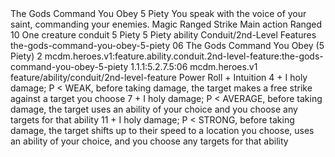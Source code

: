 <ability>
  <name>The Gods Command You Obey</name>
  <cost>5 Piety</cost>
  <flavor>You speak with the voice of your saint, commanding your enemies.</flavor>
  <keywords>
    <keyword>Magic</keyword>
    <keyword>Ranged</keyword>
    <keyword>Strike</keyword>
  </keywords>
  <type>Main action</type>
  <distance>Ranged 10</distance>
  <target>One creature</target>
  <metadata>
    <class>conduit</class>
    <cost>5 Piety</cost>
    <cost_amount>5</cost_amount>
    <cost_resource>Piety</cost_resource>
    <feature_type>ability</feature_type>
    <file_dpath>Conduit/2nd-Level Features</file_dpath>
    <item_id>the-gods-command-you-obey-5-piety</item_id>
    <item_index>06</item_index>
    <item_name>The Gods Command You Obey (5 Piety)</item_name>
    <level>2</level>
    <scc>mcdm.heroes.v1:feature.ability.conduit.2nd-level-feature:the-gods-command-you-obey-5-piety</scc>
    <scdc>1.1.1:5.2.7.5:06</scdc>
    <source>mcdm.heroes.v1</source>
    <type>feature/ability/conduit/2nd-level-feature</type>
  </metadata>
  <effects>
    <effect type="roll">
      <roll>Power Roll + Intuition</roll>
      <t1>4 + I holy damage; P &lt; WEAK, before taking damage, the target makes a free strike against a target you choose</t1>
      <t2>7 + I holy damage; P &lt; AVERAGE, before taking damage, the target uses an ability of your choice and you choose any targets for that ability</t2>
      <t3>11 + I holy damage; P &lt; STRONG, before taking damage, the target shifts up to their speed to a location you choose, uses an ability of your choice, and you choose any targets for that ability</t3>
    </effect>
  </effects>
</ability>
